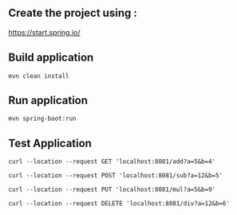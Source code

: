 ## Create the project using :

https://start.spring.io/

## Build application

``` 
mvn clean install
```

## Run application

``` 
mvn spring-boot:run
```

## Test Application
```
curl --location --request GET 'localhost:8081/add?a=5&b=4'

curl --location --request POST 'localhost:8081/sub?a=12&b=5'

curl --location --request PUT 'localhost:8081/mul?a=5&b=9'

curl --location --request DELETE 'localhost:8081/div?a=12&b=6'

```